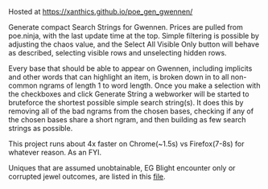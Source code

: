 Hosted at https://xanthics.github.io/poe_gen_gwennen/

Generate compact Search Strings for Gwennen. Prices are pulled from poe.ninja, with the last update time at the top. Simple filtering is possible by adjusting the chaos value, and the Select All Visible Only button will behave as described, selecting visible rows and unselecting hidden rows.

Every base that should be able to appear on Gwennen, including implicits and other words that can highlight an item, is broken down in to all non-common ngrams of length 1 to word length. Once you make a selection with the checkboxes and click Generate String a webworker will be started to bruteforce the shortest possible simple search string(s). It does this by removing all of the bad ngrams from the chosen bases, checking if any of the chosen bases share a short ngram, and then building as few search strings as possible.

This project runs about 4x faster on Chrome(~1.5s) vs Firefox(7-8s) for whatever reason. As an FYI.

Uniques that are assumed unobtainable, EG Blight encounter only or corrupted jewel outcomes, are listed in this [file](ninja_data.py).
